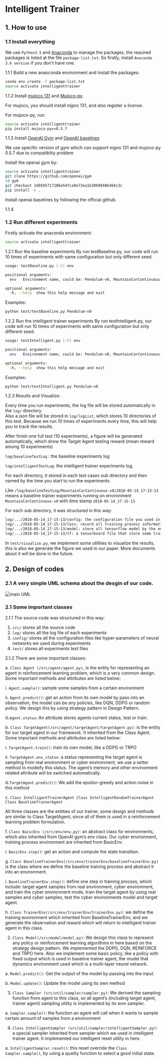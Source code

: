 # Intelligent Trainer

## 1. How to use

### 1.1 Install everything
We use `Python3.5` and [Anaconda](https://www.anaconda.com/download/) to manage the packages, 
the required packages is listed at the file `package-list.txt`. 
So firstly, install `Anaconda 3.6 version`  if you don't have one. 

1.1.1 Build a new anaoconda environment and install the packages:
```bash
conda env create -f package-list.txt
source activate intelligenttrainer
```
1.1.2 Install [mujoco 131](http://www.mujoco.org/) and [Mujoco-py](https://github.com/openai/mujoco-py).

For mujoco, you should install mjpro 131, and also register a license. 

For mujoco-py, run:
```bash
source activate intelligenttrainer
pip install mujoco-py==0.5.7
```

1.1.3 Install [OpenAI Gym](https://github.com/openai/gym/) and [OpenAI baselines](https://github.com/openai/baselines)

We use specific version of gym which can support mjpro 131 and mujoco-py 0.5.7 due to compatiblity problem

Install the openai gym by:
```bash
source activate intelligenttrainer
git clone https://github.com/openai/gym
cd gym
git checkout 1d8565717206e54fca9e73ea1b3969948b464c3c
pip install -e .
```

Install openai baselines by following the official github.

1.1.4 


### 1.2 Run different experiments
Firstly activate the anaconda environment:
```bash
source activate intelligenttrainer

```
1.2.1 Run the baseline experiments
By run testBaseline.py, our code will run 10 times of experiments with same configuration
but only different seed.
```bash
usage: testBaseline.py [-h] env

positional arguments: 
  env   Environment name, could be: Pendulum-v0, MountainCarContinuous-v0, Reacher-v1, HalfCheetah, Swimmer-v1

optional arguments:
  -h, --help  show this help message and exit
```

Examples:
```bash
python test/testBaseline.py Pendulum-v0
```

1.2.2 Run the intelligent trainer experiments
By run testIntelligent.py, our code will run 10 times of experiments with same configuration
but only different seed.
```bash
usage: testIntelligent.py [-h] env

positional arguments: 
  env   Environment name, could be: Pendulum-v0, MountainCarContinuous-v0, Reacher-v1, HalfCheetah, Swimmer-v1

optional arguments:
  -h, --help  show this help message and exit
```

Examples:
```bash
python test/testIntelligent.py Pendulum-v0
```

1.2.3 Results and Visualize:

Every time you run experiments, the log file will be stored automatically in the `log/` directory.\
Also a json file will be stored in `log/logList`, which stores 10 directories of this test. Because we run 10 times of 
experiments every time, this will help you to track the results.

After finish one full test (10 experiments), a figure will be generated automatically, 
which show the Target Agent testing reward (mean reward among 10 experiments)

`log/baselineTestLog` : the baseline experiments log 

`log/intelligentTestLog`: the intelligent trainer experiments log.

For each directory, it stored in each test cases sub directory 
and then named by the time you start to run the experiments.

Like `/log/baselineTestLog/MountainCarContinuous-v0/2018-05-14_17-15-13` 
means a baseline trainer experiments running on environment `MountainCarContinuous-v0` 
with time stamp `2018-05-14_17-15-13`

For each sub directory, it was structured in this way:
```bash
log/.../2018-05-14_17-15-13/config: the configuration file you used in this experiments.
log/.../2018-05-14_17-15-13/loss: record all training process information, like loss, reward etc.
log/.../2018-05-14_17-15-13/model: store all tensorflow model by the end of experiments.
log/.../2018-05-14_17-15-13/tf: a tensorboard file that store some training information which can be used to monitor the experiments
```

In `test/visualize.py`, we implement some utilities to visualize the results, this is also we generate the figure we used in our paper.
More documents about it will be done in the future.


## 2. Design of codes
### 2.1 A very simple UML schema about the desgin of our code.
![main UML](https://user-images.githubusercontent.com/9161548/40037703-37ea380e-5841-11e8-99f2-f760608e34b5.png)

### 2.1 Some important classes
2.1.1 The source code was structured in this way: 
1.	`src/` stores all the source code
2.	`log/` stores all the log file of each experiments
3.	`config/` stores all the configuration files like hyper-parameters of neural networks we used during experiments
4.	`test/` stores all experiments test files

2.1.2
There are some important classes:

a. `Class Agent (/src/agent/agent.py)`, is the entity for representing an agent in reinforcement learning problem, 
which is a very common design. Some important methods and attributes are listed below:

i.	`Agent.sample()`: sample some samples from a certain environment

ii.	`Agent.predict()`: get an action from its own model by pass into an observation, the model can be any policies, 
like DQN, DDPG or random policy. We design this by using strategy pattern in Design Pattern.

iii.`Agent.status`: An attribute stores agents current status, test or train. 

b.	`Class TargetAgent(/src/agent/targetAgent/targetAgent.py)`: is the entity for our target agent in our framework.
 It inherited from the Class Agent. Some important methods and attributes are listed below:

i.	`TargetAgent.train()`: train its own model, like a DDPG or TRPO

ii.	`TargetAgent.env_status`: a status representing the target agent is sampling from real environment or cyber 
environment, we use a setter method to modeify this status. The agent’s memory and other environment related attribute
 will be switched automatically.
 
iii.`TargetAgent.predict()`: We add the epsilon-greedy and action noise in this method

c.	`Class IntelligentTrainerAgent Class IntelligentRandomTrainerAgent Class BaselineTrainerAgent`

All three classes are the entities of our trainer, some design and methods are similar to Class TargetAgent, 
since all of them is used in a reinforcement learning problem formulation.

f.	`Class BaiscEnv (/src/env/env.py)`: an abstract class for environments, which also inherited from OpenAI gym’s 
env class. Our cyber environment, training process environment are inherited from BasicEnv

i.	`BasicEnv.step()`: get an action and compute the state transition.

g.	`Class BaselineTrainerEnv(/src/env/trainerEnv/baselineTrainerEnv.py)` is the class where we define the baseline 
training process and abstract it into an environment.

i.	`BaselineTrainerEnv.step()`: define one step in training process, which include: target agent samples from real
 environment, cyber environment, and train the cyber environment mode, train the target agent by using real samples and cyber samples, test the cyber environments model and target agent.

h.	`Class TrainerEnv(/src/env/trainerEnv/trainerEnv.py)`: we define the training environment which inherited from 
BaselineTrainerEnv, and we generate the observation and reward which will return to intelligent trainer 
agent in this class.

2.	`Class Model(/src/model/model.py)`: We design this class to represent any policy or reinforcement learning 
algorithms in here based on the strategy design pattern. We implemented the DDPG, DQN, REINFORCE and TRPO here.
 Also we implement some basic policy, like a policy with fixed output which is used in baseline trainer agent, 
 the model that dynamics environment used which is a multi-layer neural network.

a.	`Model.predict()`: Get the output of the model by passing into the input.

b.	`Model.update()`: Update the model using its own method

3.	`Class Sampler (src/util/sampler/sampler.py)`: We derived the sampling function from agent to this class, 
so all agent’s (including target agent, trainer agent) sampling utility is implemented by its won sampler. 

a.	`Sampler.sample()`: the function an agent will call when it wants to sample certain amount of samples 
from a environment

4.	`Class IntelligentSampler (src/util/sampler/intelligentSampler.py)`: a special sampler inherited from sampler
 which we used in intelligent trainer agent. It implemented our intelligent reset utility in here.

a.	`IntelligentSampler.reset()`: this reset override the `Class Sampler.sample()`, by using a quality function 
to select a good initial state.

